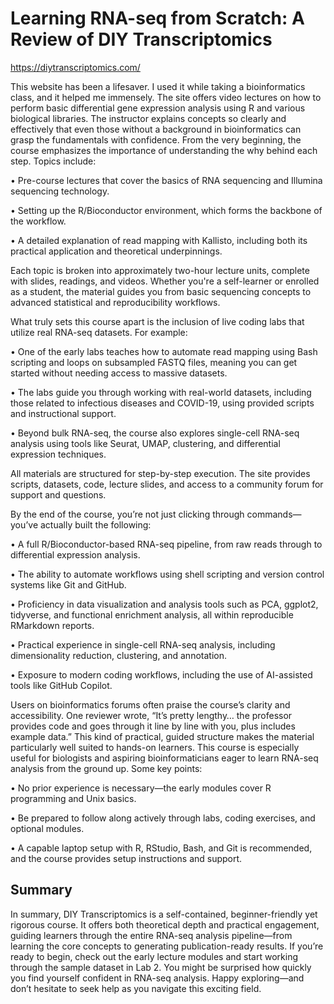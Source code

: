 # Learning RNA-seq from Scratch: A Review of DIY Transcriptomics
https://diytranscriptomics.com/

This website has been a lifesaver. I used it while taking a bioinformatics class, and it helped me immensely. The site offers video lectures on how to perform basic differential gene expression analysis using R and various biological libraries. The instructor explains concepts so clearly and effectively that even those without a background in bioinformatics can grasp the fundamentals with confidence.
From the very beginning, the course emphasizes the importance of understanding the why behind each step. Topics include:

•	Pre-course lectures that cover the basics of RNA sequencing and Illumina sequencing technology.

•	Setting up the R/Bioconductor environment, which forms the backbone of the workflow.

•	A detailed explanation of read mapping with Kallisto, including both its practical application and theoretical underpinnings.

Each topic is broken into approximately two-hour lecture units, complete with slides, readings, and videos. Whether you're a self-learner or enrolled as a student, the material guides you from basic sequencing concepts to advanced statistical and reproducibility workflows.

What truly sets this course apart is the inclusion of live coding labs that utilize real RNA-seq datasets. For example:

•	One of the early labs teaches how to automate read mapping using Bash scripting and loops on subsampled FASTQ files, meaning you can get started without needing access to massive datasets.

•	The labs guide you through working with real-world datasets, including those related to infectious diseases and COVID-19, using provided scripts and instructional support.

•	Beyond bulk RNA-seq, the course also explores single-cell RNA-seq analysis using tools like Seurat, UMAP, clustering, and differential expression techniques.

All materials are structured for step-by-step execution. The site provides scripts, datasets, code, lecture slides, and access to a community forum for support and questions.

By the end of the course, you’re not just clicking through commands—you’ve actually built the following:

•	A full R/Bioconductor-based RNA-seq pipeline, from raw reads through to differential expression analysis.

•	The ability to automate workflows using shell scripting and version control systems like Git and GitHub.

•	Proficiency in data visualization and analysis tools such as PCA, ggplot2, tidyverse, and functional enrichment analysis, all within reproducible RMarkdown reports.

•	Practical experience in single-cell RNA-seq analysis, including dimensionality reduction, clustering, and annotation.

•	Exposure to modern coding workflows, including the use of AI-assisted tools like GitHub Copilot.

Users on bioinformatics forums often praise the course’s clarity and accessibility. One reviewer wrote, “It’s pretty lengthy… the professor provides code and goes through it line by line with you, plus includes example data.” This kind of practical, guided structure makes the material particularly well suited to hands-on learners.
This course is especially useful for biologists and aspiring bioinformaticians eager to learn RNA-seq analysis from the ground up. Some key points:

•	No prior experience is necessary—the early modules cover R programming and Unix basics.

•	Be prepared to follow along actively through labs, coding exercises, and optional modules.

•	A capable laptop setup with R, RStudio, Bash, and Git is recommended, and the course provides setup instructions and support.

## Summary
In summary, DIY Transcriptomics is a self-contained, beginner-friendly yet rigorous course. It offers both theoretical depth and practical engagement, guiding learners through the entire RNA-seq analysis pipeline—from learning the core concepts to generating publication-ready results. If you’re ready to begin, check out the early lecture modules and start working through the sample dataset in Lab 2. You might be surprised how quickly you find yourself confident in RNA-seq analysis.
Happy exploring—and don’t hesitate to seek help as you navigate this exciting field.
